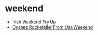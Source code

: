 # weekend

 * [Irish Weekend Fry Up](../../index/i/irish-weekend-fry-up-51145610.json)
 * [Oysters Rockefeller From Usa Weekend](../../index/o/oysters-rockefeller-from-usa-weekend.json)
